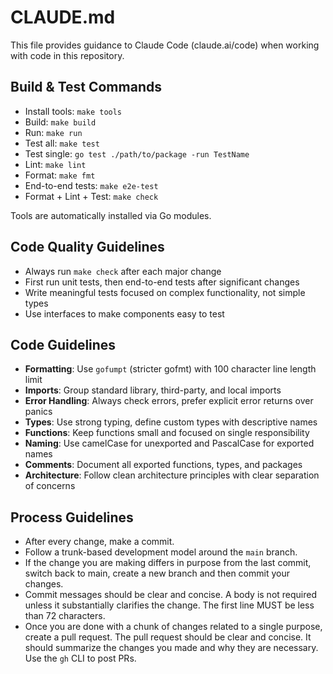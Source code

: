 # CLAUDE.md

This file provides guidance to Claude Code (claude.ai/code) when working with code in this repository.

## Build & Test Commands

- Install tools: `make tools`
- Build: `make build`
- Run: `make run`
- Test all: `make test`
- Test single: `go test ./path/to/package -run TestName`
- Lint: `make lint`
- Format: `make fmt`
- End-to-end tests: `make e2e-test`
- Format + Lint + Test: `make check`

Tools are automatically installed via Go modules.

## Code Quality Guidelines

- Always run `make check` after each major change
- First run unit tests, then end-to-end tests after significant changes
- Write meaningful tests focused on complex functionality, not simple types
- Use interfaces to make components easy to test

## Code Guidelines

- **Formatting**: Use `gofumpt` (stricter gofmt) with 100 character line length limit
- **Imports**: Group standard library, third-party, and local imports
- **Error Handling**: Always check errors, prefer explicit error returns over panics
- **Types**: Use strong typing, define custom types with descriptive names
- **Functions**: Keep functions small and focused on single responsibility
- **Naming**: Use camelCase for unexported and PascalCase for exported names
- **Comments**: Document all exported functions, types, and packages
- **Architecture**: Follow clean architecture principles with clear separation of concerns

## Process Guidelines

- After every change, make a commit.
- Follow a trunk-based development model around the `main` branch.
- If the change you are making differs in purpose from the last commit, switch
  back to main, create a new branch and then commit your changes.
- Commit messages should be clear and concise. A body is not required unless it
  substantially clarifies the change. The first line MUST be less than 72
  characters.
- Once you are done with a chunk of changes related to a single purpose, create
  a pull request. The pull request should be clear and concise. It should
  summarize the changes you made and why they are necessary. Use the `gh` CLI to
  post PRs.

